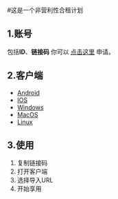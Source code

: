 #这是一个非营利性合租计划


## 1.账号

包括**ID**、**链接码**
你可以 [点击这里](http://t.cn/EaVpByR) 申请。


## 2.客户端

* [Android](http://t.cn/EaVpByR)
* [IOS](http://t.cn/EaVpByR)
* [Windows](http://t.cn/EaVpByR)
* [MacOS](http://t.cn/EaVpByR)
* [Linux](http://t.cn/EaVpByR)


## 3.使用

1. 复制链接码
2. 打开客户端
3. 选择导入URL
4. 开始享用
